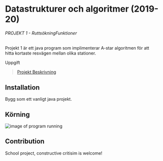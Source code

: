 # Datastrukturer och algoritmer (2019-20)
###### PROJEKT 1 - RuttsökningFunktioner
Projekt 1 är ett java program som implimenterar A-star algoritmen för att hitta kortaste resvägen mellan olika stationer.

Uppgift
> [Projekt Beskrivning](projekt_beskrivning.pdf)

## Installation
Bygg som ett vanligt java projekt.

## Körning
![image of program running](images/.program.gif)

## Contribution
School project, constructive critisim is welcome!

